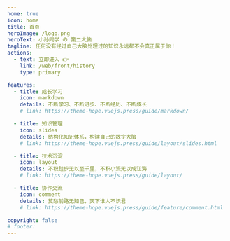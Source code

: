 ```yaml
---
home: true
icon: home
title: 首页
heroImage: /logo.png
heroText: 小孙同学 の 第二大脑
tagline: 任何没有经过自己大脑处理过的知识永远都不会真正属于你！
actions:
  - text: 立即进入 👉
    link: /web/front/history
    type: primary

features:
  - title: 成长学习
    icon: markdown
    details: 不断学习、不断进步、不断经历、不断成长
    # link: https://theme-hope.vuejs.press/guide/markdown/

  - title: 知识管理
    icon: slides
    details: 结构化知识体系，构建自己的数字大脑
    # link: https://theme-hope.vuejs.press/guide/layout/slides.html

  - title: 技术沉淀
    icon: layout
    details: 不积跬步无以至千里，不积小流无以成江海
    # link: https://theme-hope.vuejs.press/guide/layout/

  - title: 协作交流
    icon: comment
    details: 莫愁前路无知己，天下谁人不识君
    # link: https://theme-hope.vuejs.press/guide/feature/comment.html

copyright: false
# footer: 
---
```

